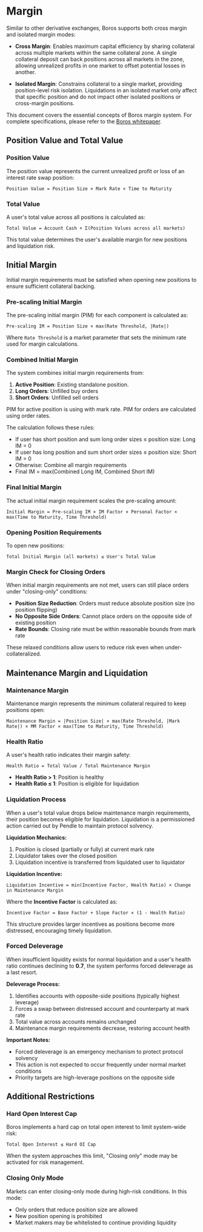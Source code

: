 # Margin

Similar to other derivative exchanges, Boros supports both cross margin and isolated margin modes:

- **Cross Margin**: Enables maximum capital efficiency by sharing collateral across multiple markets within the same collateral zone. A single collateral deposit can back positions across all markets in the zone, allowing unrealized profits in one market to offset potential losses in another.

- **Isolated Margin**: Constrains collateral to a single market, providing position-level risk isolation. Liquidations in an isolated market only affect that specific position and do not impact other isolated positions or cross-margin positions.

This document covers the essential concepts of Boros margin system. For complete specifications, please refer to the [Boros whitepaper](/whitepapers/Boros.pdf).

## Position Value and Total Value

### Position Value

The position value represents the current unrealized profit or loss of an interest rate swap position:

```
Position Value = Position Size × Mark Rate × Time to Maturity
```

### Total Value

A user's total value across all positions is calculated as:

```
Total Value = Account Cash + Σ(Position Values across all markets)
```

This total value determines the user's available margin for new positions and liquidation risk.

## Initial Margin

Initial margin requirements must be satisfied when opening new positions to ensure sufficient collateral backing.

### Pre-scaling Initial Margin

The pre-scaling initial margin (PIM) for each component is calculated as:

```
Pre-scaling IM = Position Size × max(Rate Threshold, |Rate|)
```

Where `Rate Threshold` is a market parameter that sets the minimum rate used for margin calculations.

### Combined Initial Margin

The system combines initial margin requirements from:

1. **Active Position**: Existing standalone position.
2. **Long Orders**: Unfilled buy orders
3. **Short Orders**: Unfilled sell orders

PIM for active position is using with mark rate. PIM for orders are calculated using order rates.

The calculation follows these rules:

- If user has short position and sum long order sizes ≤ position size: Long IM = 0
- If user has long position and sum short order sizes ≤ position size: Short IM = 0
- Otherwise: Combine all margin requirements
- Final IM = max(Combined Long IM, Combined Short IM)

### Final Initial Margin

The actual initial margin requirement scales the pre-scaling amount:

```
Initial Margin = Pre-scaling IM × IM Factor × Personal Factor × max(Time to Maturity, Time Threshold)
```

### Opening Position Requirements

To open new positions:

```
Total Initial Margin (all markets) ≤ User's Total Value
```

### Margin Check for Closing Orders

When initial margin requirements are not met, users can still place orders under "closing-only" conditions:

- **Position Size Reduction**: Orders must reduce absolute position size (no position flipping)
- **No Opposite Side Orders**: Cannot place orders on the opposite side of existing position
- **Rate Bounds**: Closing rate must be within reasonable bounds from mark rate

These relaxed conditions allow users to reduce risk even when under-collateralized.

## Maintenance Margin and Liquidation

### Maintenance Margin

Maintenance margin represents the minimum collateral required to keep positions open:

```
Maintenance Margin = |Position Size| × max(Rate Threshold, |Mark Rate|) × MM Factor × max(Time to Maturity, Time Threshold)
```

### Health Ratio

A user's health ratio indicates their margin safety:

```
Health Ratio = Total Value / Total Maintenance Margin
```

- **Health Ratio > 1**: Position is healthy
- **Health Ratio ≤ 1**: Position is eligible for liquidation

### Liquidation Process

When a user's total value drops below maintenance margin requirements, their position becomes eligible for liquidation. Liquidation is a permissioned action carried out by Pendle to maintain protocol solvency.

**Liquidation Mechanics:**

1. Position is closed (partially or fully) at current mark rate
2. Liquidator takes over the closed position
3. Liquidation incentive is transferred from liquidated user to liquidator

**Liquidation Incentive:**

```
Liquidation Incentive = min(Incentive Factor, Health Ratio) × Change in Maintenance Margin
```

Where the **Incentive Factor** is calculated as:

```
Incentive Factor = Base Factor + Slope Factor × (1 - Health Ratio)
```

This structure provides larger incentives as positions become more distressed, encouraging timely liquidation.

### Forced Deleverage

When insufficient liquidity exists for normal liquidation and a user's health ratio continues declining to **0.7**, the system performs forced deleverage as a last resort.

**Deleverage Process:**

1. Identifies accounts with opposite-side positions (typically highest leverage)
2. Forces a swap between distressed account and counterparty at mark rate
3. Total value across accounts remains unchanged
4. Maintenance margin requirements decrease, restoring account health

**Important Notes:**

- Forced deleverage is an emergency mechanism to protect protocol solvency
- This action is not expected to occur frequently under normal market conditions
- Priority targets are high-leverage positions on the opposite side

## Additional Restrictions

### Hard Open Interest Cap

Boros implements a hard cap on total open interest to limit system-wide risk:

```
Total Open Interest ≤ Hard OI Cap
```

When the system approaches this limit, "Closing only" mode may be activated for risk management.

### Closing Only Mode

Markets can enter closing-only mode during high-risk conditions. In this mode:

- Only orders that reduce position size are allowed
- New position opening is prohibited
- Market makers may be whitelisted to continue providing liquidity
